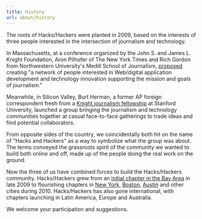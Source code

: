 ```yaml
---
title: History
url: about/history
---
```

The roots of Hacks/Hackers were planted in 2009, based on the interests of three people interested in the intersection of journalism and technology.

In Massachusetts, at a conference organized by the John S. and James L. Knight Foundation, Aron Pilhofer of The New York Times and Rich Gordon from Northwestern University's Medill School of Journalism, [proposed](http://civic.mit.edu/blog/andrew/knight-foundation-awards-5000-to-best-created-on-the-spot-projects) creating "a network of people interested in Web/digital application development and technology innovation supporting the mission and goals of journalism."

Meanwhile, in Silicon Valley, Burt Herman, a former AP foreign correspondent fresh from a [Knight journalism fellowship](http://knight.stanford.edu) at Stanford University, launched a group bringing the journalism and technology communities together at casual face-to-face gatherings to trade ideas and find potential collaborators.

From opposite sides of the country, we coincidentally both hit on the name of "Hacks and Hackers" as a way to symbolize what the group was about. The terms conveyed the grassroots spirit of the community we wanted to build both online and off, made up of the people doing the real work on the ground.

Now the three of us have combined forces to build the Hacks/Hackers community. Hacks/Hackers grew from an [initial chapter in the Bay Area](http://meetupbayarea.hackshackers.com) in late 2009 to flourishing chapters in [New York](http://meetupnyc.hackshackers.com), [Boston](http://meetupbos.hackshackers.com), [Austin](http://meetupaustin.hackshackers.com/) and other cities during 2010. Hacks/Hackers has also gone international, with chapters launching in Latin America, Europe and Australia.

We welcome your participation and suggestions.